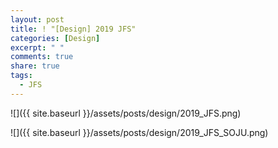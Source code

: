 ```yaml
---
layout: post
title: ! "[Design] 2019 JFS"
categories: [Design]
excerpt: " "
comments: true
share: true
tags:
  - JFS
---
```


![]({{ site.baseurl }}/assets/posts/design/2019_JFS.png)


![]({{ site.baseurl }}/assets/posts/design/2019_JFS_SOJU.png)

